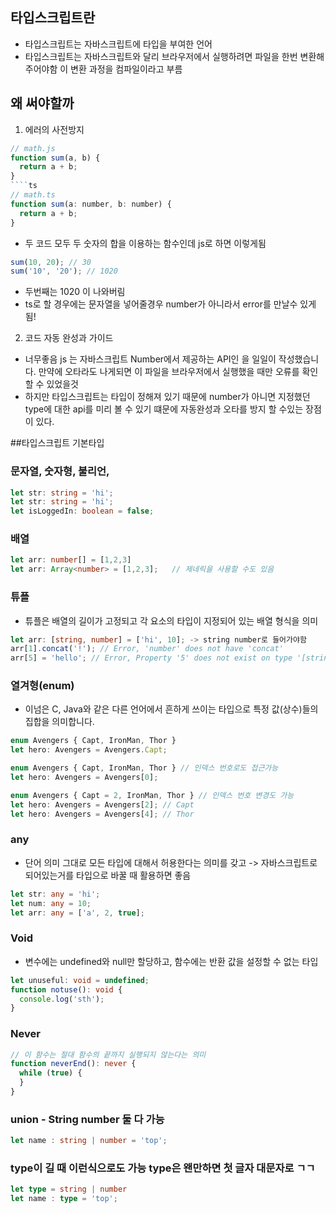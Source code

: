 ## 타입스크립트란
 - 타입스크립트는 자바스크립트에 타입을 부여한 언어
 - 타입스크립트는 자바스크립트와 달리 브라우저에서 실행하려면 파일을 한번 변환해주어야함 이 변환 과정을 컴파일이라고 부름

## 왜 써야할까
 1. 에러의 사전방지
````js
// math.js
function sum(a, b) {
  return a + b;
}
````ts
// math.ts
function sum(a: number, b: number) {
  return a + b;
}
````
 - 두 코드 모두 두 숫자의 합을 이용하는 함수인데 js로 하면 이렇게됨
````js
sum(10, 20); // 30
sum('10', '20'); // 1020
````
 - 두번째는 1020 이 나와버림
 - ts로 할 경우에는 문자열을 넣어줄경우 number가 아니라서 error를 만날수 있게됨!

 2. 코드 자동 완성과 가이드
 - 너무좋음 js 는 자바스크립트 Number에서 제공하는 API인 을 일일이 작성했습니다. 만약에 오타라도 나게되면 이 파일을 브라우저에서 실행했을 때만 오류를 확인할 수 있었을것
 - 하지만 타입스크립트는 타입이 정해져 있기 때문에 number가 아니면 지정했던 type에 대한 api를 미리 볼 수 있기 떄문에 자동완성과 오타를 방지 할 수있는 장점이 있다.


##타입스크립트 기본타입
### 문자열, 숫자형, 불리언, 
````ts
let str: string = 'hi';
let str: string = 'hi';
let isLoggedIn: boolean = false;
````
### 배열
````ts
let arr: number[] = [1,2,3]
let arr: Array<number> = [1,2,3];   // 제네릭을 사용할 수도 있음
````
### 튜플
 - 튜플은 배열의 길이가 고정되고 각 요소의 타입이 지정되어 있는 배열 형식을 의미
````ts
let arr: [string, number] = ['hi', 10]; -> string number로 들어가야함
arr[1].concat('!'); // Error, 'number' does not have 'concat'
arr[5] = 'hello'; // Error, Property '5' does not exist on type '[string, number]'. // 정의하지 않은 타입, 인덱스로 접근할 경우 오류 만남
````
### 열겨형(enum)
 - 이넘은 C, Java와 같은 다른 언어에서 흔하게 쓰이는 타입으로 특정 값(상수)들의 집합을 의미합니다.
````ts
enum Avengers { Capt, IronMan, Thor }
let hero: Avengers = Avengers.Capt;

enum Avengers { Capt, IronMan, Thor } // 인덱스 번호로도 접근가능
let hero: Avengers = Avengers[0];

enum Avengers { Capt = 2, IronMan, Thor } // 인덱스 번호 변경도 가능
let hero: Avengers = Avengers[2]; // Capt
let hero: Avengers = Avengers[4]; // Thor
````
### any
 - 단어 의미 그대로 모든 타입에 대해서 허용한다는 의미를 갖고 -> 자바스크립트로 되어있는거를 타입으로 바꿀 때 활용하면 좋음
````ts
let str: any = 'hi';
let num: any = 10;
let arr: any = ['a', 2, true];
````
### Void
 - 변수에는 undefined와 null만 할당하고, 함수에는 반환 값을 설정할 수 없는 타입
````ts
let unuseful: void = undefined;
function notuse(): void {
  console.log('sth');
}
````
### Never
````ts
// 이 함수는 절대 함수의 끝까지 실행되지 않는다는 의미
function neverEnd(): never {
  while (true) {
  }
}
````
### union - String number 둘 다 가능
````ts
let name : string | number = 'top';
````

### type이 길 때 이런식으로도 가능 type은 왠만하면 첫 글자 대문자로 ㄱㄱ
````ts
let type = string | number
let name : type = 'top';
````




























